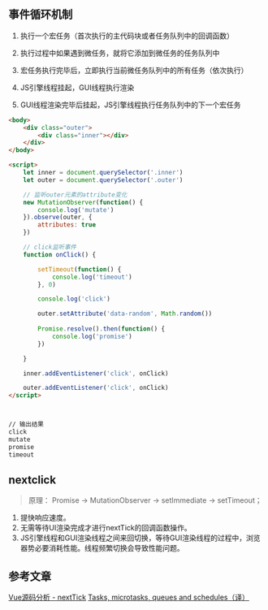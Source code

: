 ## 事件循环机制

1. 执行一个宏任务（首次执行的主代码块或者任务队列中的回调函数）

2. 执行过程中如果遇到微任务，就将它添加到微任务的任务队列中

3. 宏任务执行完毕后，立即执行当前微任务队列中的所有任务（依次执行）

4. JS引擎线程挂起，GUI线程执行渲染

5. GUI线程渲染完毕后挂起，JS引擎线程执行任务队列中的下一个宏任务

```html
<body>
    <div class="outer">
        <div class="inner"></div>
    </div>
</body>

<script>
    let inner = document.querySelector('.inner')
    let outer = document.querySelector('.outer')

    // 监听outer元素的attribute变化
    new MutationObserver(function() {
        console.log('mutate')
    }).observe(outer, {
        attributes: true
    })

    // click监听事件
    function onClick() {

        setTimeout(function() {
            console.log('timeout')
        }, 0)

        console.log('click')

        outer.setAttribute('data-random', Math.random())
        
        Promise.resolve().then(function() {
            console.log('promise')
        })

    }

    inner.addEventListener('click', onClick)

    outer.addEventListener('click', onClick)
</script>



// 输出结果 
click
mutate
promise
timeout

```

## nextclick


> 原理： Promise -> MutationObserver -> setImmediate -> setTimeout；

1. 提快响应速度。
2. 无需等待UI渲染完成才进行nextTick的回调函数操作。
3. JS引擎线程和GUI渲染线程之间来回切换，等待GUI渲染线程的过程中，浏览器势必要消耗性能。线程频繁切换会导致性能问题。





## 参考文章

[Vue源码分析 - nextTick](https://github.com/ziyi2/ziyi2.github.io/issues/5)
[Tasks, microtasks, queues and schedules（译）](https://segmentfault.com/a/1190000014812771?utm_source=channel-hottest)